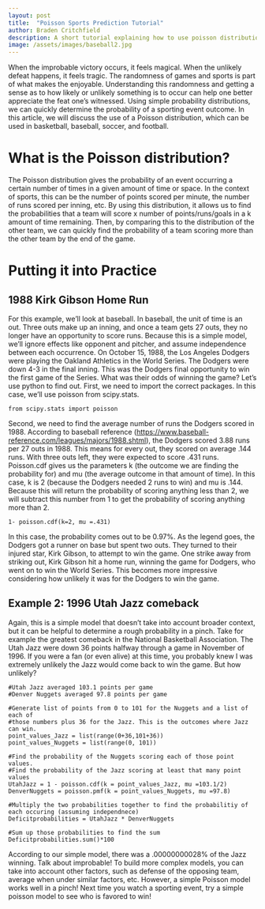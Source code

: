 ```yaml
---
layout: post
title:  "Poisson Sports Prediction Tutorial"
author: Braden Critchfield
description: A short tutorial explaining how to use poisson distributions to calculate the probability of sport outcomes.
image: /assets/images/baseball2.jpg
---
```


When the improbable victory occurs, it feels magical. When the unlikely defeat happens, it feels tragic. The randomness of games and sports is part of what makes the enjoyable. Understanding this randomness and getting a sense as to how likely or unlikely something is to occur can help one better appreciate the feat one’s witnessed.
Using simple probability distributions, we can quickly determine the probability of a sporting event outcome. In this article, we will discuss the use of a Poisson distribution, which can be used in basketball, baseball, soccer, and football.

# What is the Poisson distribution?

The Poisson distribution gives the probability of an event occurring a certain number of times in a given amount of time or space. In the context of sports, this can be the number of points scored per minute, the number of runs scored per inning, etc. By using this distribution, it allows us to find the probabilities that a team will score x number of points/runs/goals in a k amount of time remaining. Then, by comparing this to the distribution of the other team, we can quickly find the probability of a team scoring more than the other team by the end of the game. 

# Putting it into Practice
## 1988 Kirk Gibson Home Run

For this example, we’ll look at baseball. In baseball, the unit of time is an out. Three outs make up an inning, and once a team gets 27 outs, they no longer have an opportunity to score runs. Because this is a simple model, we’ll ignore effects like opponent and pitcher, and assume independence between each occurrence.
On October 15, 1988, the Los Angeles Dodgers were playing the Oakland Athletics in the World Series. The Dodgers were down 4-3 in the final inning. This was the Dodgers final opportunity to win the first game of the Series. What was their odds of winning the game? Let’s use python to find out.
First, we need to import the correct packages. In this case, we’ll use poisson from scipy.stats.

```
from scipy.stats import poisson

```

Second, we need to find the average number of runs the Dodgers scored in 1988. According to baseball reference (https://www.baseball-reference.com/leagues/majors/1988.shtml), the Dodgers scored 3.88 runs per 27 outs in 1988. This means for every out, they scored on average .144 runs. With three outs left, they were expected to score .431 runs.
Poisson.cdf gives us the parameters k (the outcome we are finding the probability for) and mu (the average outcome in that amount of time). In this case, k is 2 (because the Dodgers needed 2 runs to win) and mu is .144. Because this will return the probability of scoring anything less than 2, we will subtract this number from 1 to get the probability of scoring anything more than 2. 

```
1- poisson.cdf(k=2, mu =.431)
```

In this case, the probability comes out to be 0.97%. As the legend goes, the Dodgers got a runner on base but spent two outs. They turned to their injured star, Kirk Gibson, to attempt to win the game. One strike away from striking out, Kirk Gibson hit a home run, winning the game for Dodgers, who went on to win the World Series. This becomes more impressive considering how unlikely it was for the Dodgers to win the game.

## Example 2: 1996 Utah Jazz comeback
Again, this is a simple model that doesn’t take into account broader context, but it can be helpful to determine a rough probability in a pinch. Take for example the greatest comeback in the National Basketball Association. 
The Utah Jazz were down 36 points halfway through a game in November of 1996. If you were a fan (or even alive) at this time, you probably knew I was extremely unlikely the Jazz would come back to win the game. But how unlikely? 

```
#Utah Jazz averaged 103.1 points per game
#Denver Nuggets averaged 97.8 points per game

#Generate list of points from 0 to 101 for the Nuggets and a list of each of 
#those numbers plus 36 for the Jazz. This is the outcomes where Jazz can win.
point_values_Jazz = list(range(0+36,101+36))
point_values_Nuggets = list(range(0, 101))

#Find the probability of the Nuggets scoring each of those point values.
#Find the probability of the Jazz scoring at least that many point values
UtahJazz = 1 - poisson.cdf(k = point_values_Jazz, mu =103.1/2)
DenverNuggets = poisson.pmf(k = point_values_Nuggets, mu =97.8)

#Multiply the two probabilities together to find the probabilitiy of each occuring (assuming independnece)
Deficitprobabilities = UtahJazz * DenverNuggets

#Sum up those probabilities to find the sum
Deficitprobabilities.sum()*100
```

According to our simple model, there was a .00000000028% of the Jazz winning. Talk about improbable!
To build more complex models, you can take into account other factors, such as defense of the opposing team, average when under similar factors, etc. However, a simple Poisson model works well in a pinch! Next time you watch a sporting event, try a simple poisson model to see who is favored to win!
